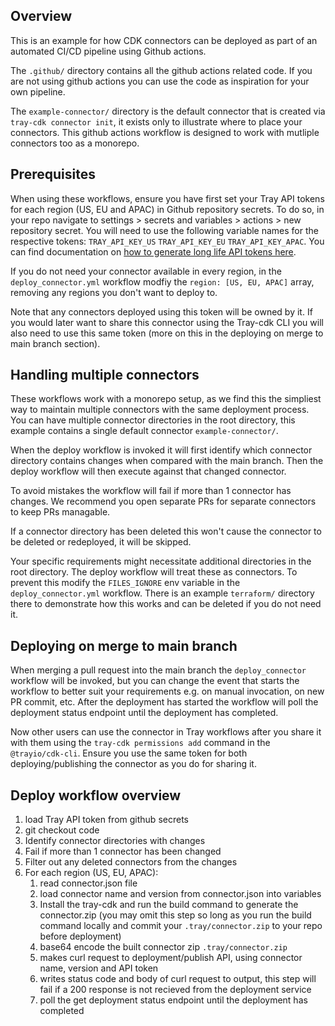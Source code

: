 ## Overview

This is an example for how CDK connectors can be deployed as part of an automated CI/CD pipeline using Github actions.

The `.github/` directory contains all the github actions related code. If you are not using github actions you can use the code as inspiration for your own pipeline.

The `example-connector/` directory is the default connector that is created via `tray-cdk connector init`, it exists only to illustrate where to place your connectors. This github actions workflow is designed to work with mutliple connectors too as a monorepo.

## Prerequisites

When using these workflows, ensure you have first set your Tray API tokens for each region (US, EU and APAC) in Github repository secrets. To do so, in your repo navigate to settings > secrets and variables > actions > new repository secret. You will need to use the following variable names for the respective tokens: `TRAY_API_KEY_US` `TRAY_API_KEY_EU` `TRAY_API_KEY_APAC`. You can find documentation on [how to generate long life API tokens here](https://tray.io/documentation/tray-uac/governance/org-management/creating-api-tokens/).

If you do not need your connector available in every region, in the `deploy_connector.yml` workflow modfiy the `region: [US, EU, APAC]` array, removing any regions you don't want to deploy to.

Note that any connectors deployed using this token will be owned by it. If you would later want to share this connector using the Tray-cdk CLI you will also need to use this same token (more on this in the deploying on merge to main branch section).

## Handling multiple connectors

These workflows work with a monorepo setup, as we find this the simpliest way to maintain multiple connectors with the same deployment process. You can have multiple connector directories in the root directory, this example contains a single default connector `example-connector/`.

When the deploy workflow is invoked it will first identify which connector directory contains changes when compared with the main branch. Then the deploy workflow will then execute against that changed connector.

To avoid mistakes the workflow will fail if more than 1 connector has changes. We recommend you open separate PRs for separate connectors to keep PRs managable.

If a connector directory has been deleted this won't cause the connector to be deleted or redeployed, it will be skipped.

Your specific requirements might necessitate additional directories in the root directory. The deploy workflow will treat these as connectors. To prevent this modify the `FILES_IGNORE` env variable in the `deploy_connector.yml` workflow. There is an example `terraform/` directory there to demonstrate how this works and can be deleted if you do not need it.

## Deploying on merge to main branch

When merging a pull request into the main branch the `deploy_connector` workflow will be invoked, but you can change the event that starts the workflow to better suit your requirements e.g. on manual invocation, on new PR commit, etc. After the deployment has started the workflow will poll the deployment status endpoint until the deployment has completed.

Now other users can use the connector in Tray workflows after you share it with them using the `tray-cdk permissions add` command in the `@trayio/cdk-cli`. Ensure you use the same token for both deploying/publishing the connector as you do for sharing it.


## Deploy workflow overview 
1. load Tray API token from github secrets
2. git checkout code
3. Identify connector directories with changes
4. Fail if more than 1 connector has been changed
5. Filter out any deleted connectors from the changes
6. For each region (US, EU, APAC):
    1. read connector.json file
    2. load connector name and version from connector.json into variables
    3. Install the tray-cdk and run the build command to generate the connector.zip (you may omit this step so long as you run the build command locally and commit your `.tray/connector.zip` to your repo before deployment)
    4. base64 encode the built connector zip `.tray/connector.zip`
    5. makes curl request to deployment/publish API, using connector name, version and API token
    6. writes status code and body of curl request to output, this step will fail if a 200 response is not recieved from the deployment service
    7. poll the get deployment status endpoint until the deployment has completed
